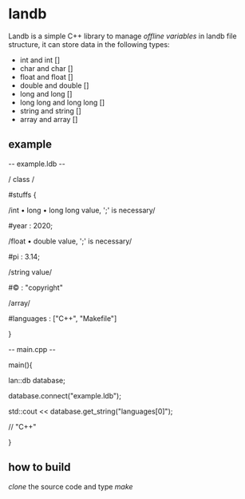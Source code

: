 # landb
Landb is a simple C++ library to manage _offline variables_  in landb file structure, it can store data in the following types:
- int and int []
- char and char []
- float and float []
- double and double []
- long and long []
- long long and long long []
- string and string []
- array and array []

## example

-- example.ldb --

/ class /

#stuffs {
  
  /int • long • long long value, ';' is necessary/
  
  #year : 2020;
  
  /float • double value, ';' is necessary/
  
  #pi : 3.14;
  
  /string value/
  
  #© : "copyright"
  
  /array/
  
  #languages : ["C++", "Makefile"]
  
}

-- main.cpp -- 

main(){

  lan::db database;
  
  database.connect("example.ldb");
  
  std::cout << database.get_string("languages[0]");
  
  // "C++"
  
}

## how to build
_clone_ the source code and type _make_

